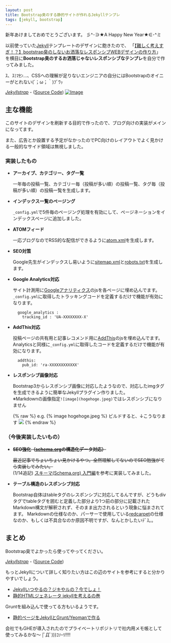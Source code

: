 ```yaml
---
layout: post
title: Bootstrap臭のする静的サイトが作れるJekyllテンプレ
tags: [jekyll, bootstrap]
---
```


新年あけましておめでとうございます。 彡^･∋★A Happy New Year★∈･^ミ

以前使っていた[Jekyll][jekyll]テンプレートのデザインに飽きたので、
「[【難しく考えすぎ！？】bootstrap臭のしないお洒落なレスポンシブWEBデザインの作り方](http://megane84.com/blog/2013/12/25/post-2682/)」
を横目に**Bootstrap臭のするお洒落じゃないレスポンシブなテンプレ**を自分で作ってみました。

ｽ、ｽﾐﾏｾﾝ…、CSSへの理解が足りないエンジニアの自分にはBootstrapのオイニーがとれない(´；ω；｀)ﾌﾞﾜｯ

*[Jekyllstrap][jekyllstrap]* - ([Source Code][jekyllstrap-github])
<a href="http://ogaclejapan.github.io/jekyllstrap/">
![Image](https://www.googledrive.com/host/0B30bERhjS_icVDU0ZEpTdXhaOXM)
</a>


## 主な機能

このサイトのデザインを刷新する目的で作ったので、ブログ向けの実装がメインになってます。  

また、広告とか設置する予定がなかったのでPC向けのレイアウトでよく見かける一般的なサイド領域は無視しました。

### 実装したもの

* **アーカイブ、カテゴリー、タグ一覧**

  一年毎の投稿一覧、カテゴリー毎（投稿が多い順）の投稿一覧、タグ毎（投稿が多い順）の投稿一覧を生成します。  

* **インデックス一覧のページング**

  `_config.yml`で5件毎のページング処理を有効にして、ページネーションをインデックスページに追加しました。

* **ATOMフィード**

  一応ブログなのでRSS的な配信ができるように[atom.xml][atom-feed]を生成します。

* **SEO対策**

    Google先生がインデックスし易いように[sitemap.xml][seo-sitemap]と[robots.txt][seo-robots]を生成します。

* **Google Analytics対応**

    サイト計測用に[Googleアナリティクス][ga]のjsを各ページに埋め込んでます。
    `_config.yml`に取得したトラッキングコードを定義するだけで機能が有効になります。

        google_analytics :
          tracking_id : 'UA-XXXXXXXX-X'

* **AddThis対応**

    投稿ページの共有用と記事レコメンド用に[AddThis][addthis]のjsを埋め込んでます。  
    Analyticsと同様に`_config.yml`に取得したコードを定義するだけで機能が有効になります。

        addthis:
          pub_id: 'ra-XXXXXXXXXXXX'

* **レスポンシブ画像対応**

    Bootstrap3からレスポンシブ画像に対応したようなので、対応したimgタグを生成できるように簡単なJekyllプラグイン作りました。  
    ※Markdownの画像指定`![image](hogehoge.jpeg)`ではレスポンシブになりません

    {% raw %}
        e.g. {% image hogehoge.jpeg %}
        ビルドすると、↓こうなります
        <img src="hogehoge.jpeg" class="img-responsive">
    {% endraw %}


### （今後実装したいもの）

* ~~**SEO強化（[schema.org][schema-org]の構造化データ対応）**~~

    ~~最近記事でちょいちょい見かけるやつ。全然理解してないのでSEO勉強がてら実装してみたい。~~  
    (1/14追記) [スキーマ(Schema.org) 入門編][ref-schema]を参考に実装してみました。

* **テーブル構造のレスポンシブ対応**

    Bootstrap自体はtableタグのレスポンシブに対応してるんですが、どうもdivタグでtableタグを囲むと定義した部分より1つ前の部分に記載されたMarkdown構文が解釈されず、そのまま出力されるという現象に悩まされてます。
    Markdownの仕様なのか、パーサーで使用している[redcarpet][redcarpet]の仕様なのか、もしくは不具合なのか原因不明ですが、なんとかしたいﾃﾞｽ。。


## まとめ

Bootstrap臭でよかったら使ってやってください。

*[Jekyllstrap][jekyllstrap]* - ([Source Code][jekyllstrap-github])

もっとJekyllについて詳しく知りたい方はこの辺のサイトを参考にすると分かりやすいでしょう。

* [Jekyllいつやるの？ジキやルの？今でしょ！][ref-jekyll-about1]
* [静的HTMLジェネレータ jekyllを考えるの巻][ref-jekyll-about2]

Gruntを組み込んで使ってる方もいるようです。

* [静的ページをJekyllとGrunt/Yeomanで作る][ref-jekyll-about3]


会社でもGHEが導入されたのでプライベートリポジトリで社内用メモ帳として使ってみるかな〜
|ﾟДﾟ)))ｺｿｰﾘ!!!!

[jekyllstrap]: http://ogaclejapan.github.io/jekyllstrap/
[jekyllstrap-github]: https://github.com/ogaclejapan/jekyllstrap
[jekyll]: http://jekyllrb.com/
[atom-feed]: http://ja.wikipedia.org/wiki/Atom
[seo-sitemap]: http://holy-seo.net/blog/seo/sitemap-sml-method-described-merit/
[seo-robots]: http://bazubu.com/robots-txt-16678.html
[ga]: http://www.google.co.jp/intl/ja/analytics/
[addthis]: https://www.addthis.com/get/smart-layers
[schema-org]: http://tech.naver.jp/blog/?p=1038
[redcarpet]: https://github.com/vmg/redcarpet
[ref-jekyll-about1]: http://melborne.github.io/2013/05/20/now-the-time-to-start-jekyll/
[ref-jekyll-about2]: http://meusonho41.com/blog/?p=474
[ref-jekyll-about3]: http://qiita.com/shoito/items/5dad6e715d4e4d49e752
[ref-schema]: http://omotan.com/web/seo/schema-entering.html
